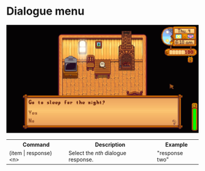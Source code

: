# Dialogue menu

<img src="./images/dialogue-menu.png" width="1000" />

<table>
    <tr>
        <th>Command</th>
        <th>Description</th>
        <th>Example</th>
    </tr>
    <tr>
        <td>(item | response) &lt;n&gt;</td>
        <td>Select the <i>nth</i> dialogue response.</td>
        <td>"response two"</td>
    </tr>
</table>